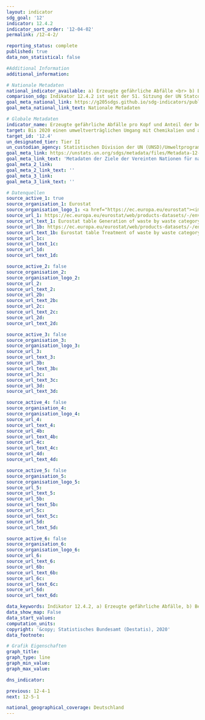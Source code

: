 ```yaml
---
layout: indicator
sdg_goal: '12'
indicator: 12.4.2
indicator_sort_order: '12-04-02'
permalink: /12-4-2/

reporting_status: complete
published: true
data_non_statistical: false

#Additional Information
additional_information: 

# Nationale Metadaten
national_indicator_available: a) Erzeugte gefährliche Abfälle <br> b) Behandelte gefährliche Abfälle
comparison_sdg: Indikator 12.4.2 ist seit der 51. Sitzung der UN Statcom im März 2020 als Tier 2 Indikator klassifiziert, die nationalen Metadaten werden derzeit angepasst und, sobald möglich, zur Verfügung gestellt. (Stand 04/2020)
goal_meta_national_link: https://g205sdgs.github.io/sdg-indicators/public/MetaDe/12.4.2.pdf
goal_meta_national_link_text: Nationale Metadaten

# Globale Metadaten
indicator_name: Erzeugte gefährliche Abfälle pro Kopf und Anteil der behandelten gefährlichen Abfälle, nach Art der Behandlung
target: Bis 2020 einen umweltverträglichen Umgang mit Chemikalien und allen Abfällen während ihres gesamten Lebenszyklus in Übereinstimmung mit den vereinbarten internationalen Rahmenregelungen erreichen und ihre Freisetzung in Luft, Wasser und Boden erheblich verringern, um ihre nachteiligen Auswirkungen auf die menschliche Gesundheit und die Umwelt auf ein Mindestmaß zu beschränken
target_id: '12.4'
un_designated_tier: Tier II
un_custodian_agency: Statistischen Division der UN (UNSD)/Umweltprogramm der Vereinten Nationen (UNEP)
goal_meta_link: https://unstats.un.org/sdgs/metadata/files/Metadata-12-04-02.pdf
goal_meta_link_text: 'Metadaten der Ziele der Vereinten Nationen für nachhaltige Entwicklung'
goal_meta_2_link: 
goal_meta_2_link_text: ''
goal_meta_3_link: 
goal_meta_3_link_text: ''

# Datenquellen
source_active_1: true
source_organisation_1: Eurostat
source_organisation_logo_1: <a href="https://ec.europa.eu/eurostat"><img src="https://g205sdgs.github.io/sdg-indicators/public/logos/eurostat.png" alt="Logo eurostat" /></a>
source_url_1: https://ec.europa.eu/eurostat/web/products-datasets/-/env_wasgen
source_url_text_1: Eurostat table Generation of waste by waste category, hazardousness and NACE Rev. 2 activity
source_url_1b: https://ec.europa.eu/eurostat/web/products-datasets/-/env_wastrt
source_url_text_1b: Eurostat table Treatment of waste by waste category, hazardousness and waste management operations
source_url_1c: 
source_url_text_1c: 
source_url_1d: 
source_url_text_1d: 

source_active_2: false
source_organisation_2: 
source_organisation_logo_2: 
source_url_2: 
source_url_text_2: 
source_url_2b: 
source_url_text_2b: 
source_url_2c: 
source_url_text_2c: 
source_url_2d: 
source_url_text_2d: 

source_active_3: false
source_organisation_3: 
source_organisation_logo_3: 
source_url_3: 
source_url_text_3: 
source_url_3b: 
source_url_text_3b: 
source_url_3c: 
source_url_text_3c: 
source_url_3d: 
source_url_text_3d: 

source_active_4: false
source_organisation_4: 
source_organisation_logo_4: 
source_url_4: 
source_url_text_4: 
source_url_4b: 
source_url_text_4b: 
source_url_4c: 
source_url_text_4c: 
source_url_4d: 
source_url_text_4d: 

source_active_5: false
source_organisation_5: 
source_organisation_logo_5: 
source_url_5: 
source_url_text_5: 
source_url_5b: 
source_url_text_5b: 
source_url_5c: 
source_url_text_5c: 
source_url_5d: 
source_url_text_5d: 

source_active_6: false
source_organisation_6: 
source_organisation_logo_6: 
source_url_6: 
source_url_text_6: 
source_url_6b: 
source_url_text_6b: 
source_url_6c: 
source_url_text_6c: 
source_url_6d: 
source_url_text_6d: 

data_keywords: Indikator 12.4.2, a) Erzeugte gefährliche Abfälle, b) Behandelte gefährliche Abfälle, Abfall, Sondermüll, Statistischen Division der UN (UNSD), Umweltprogramm der Vereinten Nationen (UNEP)
data_show_map: False
data_start_values:
computation_units: 
copyright: '&copy; Statistisches Bundesamt (Destatis), 2020'
data_footnote: 

# Grafik Eigenschaften
graph_title: 
graph_type: line
graph_min_value: 
graph_max_value: 

dns_indicator: 

previous: 12-4-1
next: 12-5-1

national_geographical_coverage: Deutschland
---
```


